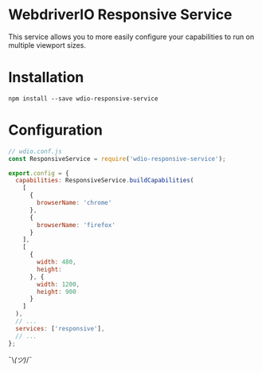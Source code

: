 # WebdriverIO Responsive Service

This service allows you to more easily configure your capabilities to run on multiple viewport sizes.

# Installation

`npm install --save wdio-responsive-service`

# Configuration

```js
// wdio.conf.js
const ResponsiveService = require('wdio-responsive-service');

export.config = {
  capabilities: ResponsiveService.buildCapabilities(
    [
      {
        browserName: 'chrome'
      },
      {
        browserName: 'firefox'
      }
    ],
    [
      {
        width: 480,
        height:   
      }, {
        width: 1200,
        height: 900
      }
    ]
  ),
  // ...
  services: ['responsive'],
  // ...
};
```


¯\\_(ツ)_/¯